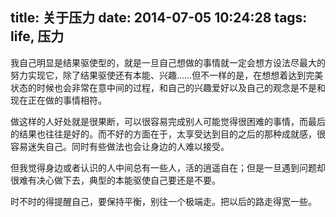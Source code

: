 title: 关于压力
date: 2014-07-05 10:24:28
tags: life, 压力
---

我自己明显是结果驱使型的，就是一旦自己想做的事情就一定会想方设法尽最大的努力实现它，除了结果驱使还有本能、兴趣……但不一样的是，在想想着达到完美状态的时候也会非常在意中间的过程，和自己的兴趣爱好以及自己的观念是不是和现在正在做的事情相符。

做这样的人好处就是很果断，可以很容易完成别人可能觉得很困难的事情，而最后的结果也往往是好的。而不好的方面在于，太享受达到目的之后的那种成就感，很容易迷失自己。同时有些做法也会让身边的人难以接受。

但我觉得身边或者认识的人中间总有一些人，活的逍遥自在；但是一旦遇到问题却很难有决心做下去，典型的本能驱使自己要还是不要。

时不时的得提醒自己，要保持平衡，别往一个极端走。把以后的路走得宽一些。